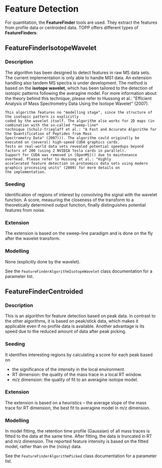 Feature Detection
=================

For quantitation, the **FeatureFinder** tools are used. They extract the features from profile data or centroided data.
TOPP offers different types of **FeatureFinders**:

## FeatureFinderIsotopeWavelet

### Description

The algorithm has been designed to detect features in raw MS data sets. The current implementation is only able to
handle MS1 data. An extension handling also tandem MS spectra is under development. The method is based on the **isotope
wavelet**, which has been tailored to the detection of isotopic patterns following the averagine model. For more
information about the theory behind this technique, please refer to Hussong et al.: "Efficient Analysis of Mass
Spectrometry Data Using the Isotope Wavelet" (2007).

```{attention}
This algorithm features no "modelling stage", since the structure of the isotopic pattern is explicitly
coded by the wavelet itself. The algorithm also works for 2D maps (in combination with the so-called *sweep-line*
technique (Schulz-Trieglaff et al.: "A Fast and Accurate Algorithm for the Quantification of Peptides from Mass
Spectrometry Data" (2007))). The algorithm could originally be executed on (several) high-speed CUDA graphics cards.
Tests on real-world data sets revealed potential speedups beyond factors of 200 (using 2 NVIDIA Tesla cards in parallel).
Support for CUDA was removed in [OpenMS]() due to maintenance overhead. Please refer to Hussong et al.: "Highly
accelerated feature detection in proteomics data sets using modern graphics processing units" (2009) for more details on
the implementation.
```

### Seeding

Identification of regions of interest by convolving the signal with the wavelet function. A score, measuring the
closeness of the transform to a theoretically determined output function, finally distinguishes potential features from
noise.

### Extension

The extension is based on the sweep-line paradigm and is done on the fly after the wavelet transform.

### Modelling

None (explicitly done by the wavelet).

See the `FeatureFinderAlgorithmIsotopeWavelet` class documentation for a parameter list.

## FeatureFinderCentroided

### Description

This is an algorithm for feature detection based on peak data. In contrast to the other algorithms, it is based on
peak/stick data, which makes it applicable even if no profile data is available. Another advantage is its speed due to
the reduced amount of data after peak picking.

### Seeding

It identifies interesting regions by calculating a score for each peak based on

- the significance of the intensity in the local environment.
- RT dimension: the quality of the mass trace in a local RT window.
- m/z dimension: the quality of fit to an averagine isotope model.

### Extension

The extension is based on a heuristics – the average slope of the mass trace for RT dimension, the best fit to averagine
model in m/z dimension.

### Modelling

In model fitting, the retention time profile (Gaussian) of all mass traces is fitted to the data at the same time. After
fitting, the data is truncated in RT and m/z dimension. The reported feature intensity is based on the fitted model,
rather than on the (noisy) data.

See the `FeatureFinderAlgorithmPicked` class documentation for a parameter list.
